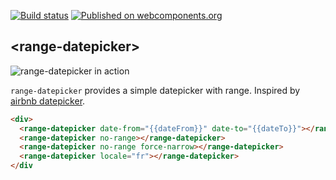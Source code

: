 [![Build status](https://travis-ci.org/RoXuS/range-datepicker.svg?branch=master)](https://travis-ci.org/RoXuS/range-datepicker)
[![Published on webcomponents.org](https://img.shields.io/badge/webcomponents.org-published-blue.svg)](https://www.webcomponents.org/element/roxus/range-datepicker)

## &lt;range-datepicker&gt;

![range-datepicker in action](https://raw.githubusercontent.com/roxus/range-datepicker/master/demo.gif)

`range-datepicker` provides a simple datepicker with range.
Inspired by [airbnb datepicker](https://github.com/airbnb/react-dates).

<!---
```
<custom-element-demo>
  <template>
    <script src="../webcomponentsjs/webcomponents-lite.js"></script>
    <link rel="import" href="range-datepicker.html">
    <style is="custom-style">
      div {
        height: 320px;
        width: 100%;
      }
    </style>
    <next-code-block></next-code-block>
  </template>
</custom-element-demo>
```
-->
```html
<div>
  <range-datepicker date-from="{{dateFrom}}" date-to="{{dateTo}}"></range-datepicker>
  <range-datepicker no-range></range-datepicker>
  <range-datepicker no-range force-narrow></range-datepicker>
  <range-datepicker locale="fr"></range-datepicker>
</div
```

